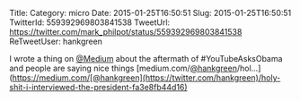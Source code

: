 Title: 
Category: micro
Date: 2015-01-25T16:50:51
Slug: 2015-01-25T16:50:51
TwitterId: 559392969803841538
TweetUrl: https://twitter.com/mark_philpot/status/559392969803841538
ReTweetUser: hankgreen

<i class="fa fa-retweet" aria-hidden="true"></i> I wrote a thing on [@Medium](https://twitter.com/Medium) about the aftermath of #YouTubeAsksObama and people are saying nice things [medium.com/[@hankgreen](https://twitter.com/hankgreen)/hol…](https://medium.com/[@hankgreen](https://twitter.com/hankgreen)/holy-shit-i-interviewed-the-president-fa3e8fb44d16)